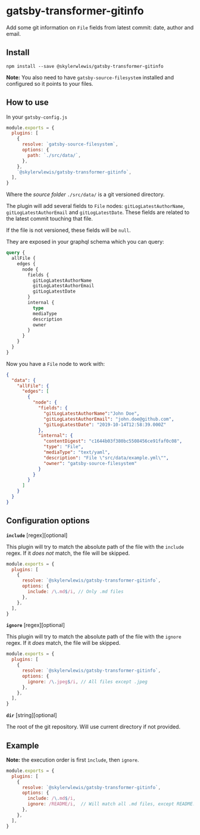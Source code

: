 # gatsby-transformer-gitinfo

Add some git information on `File` fields from latest commit: date, author and email.

## Install

`npm install --save @skylerwlewis/gatsby-transformer-gitinfo`

**Note:** You also need to have `gatsby-source-filesystem` installed and configured so it
points to your files.

## How to use

In your `gatsby-config.js`

```javascript
module.exports = {
  plugins: [
    {
      resolve: `gatsby-source-filesystem`,
      options: {
        path: `./src/data/`,
      },
    },
    `@skylerwlewis/gatsby-transformer-gitinfo`,
  ],
}
```

Where the _source folder_ `./src/data/` is a git versioned directory.

The plugin will add several fields to `File` nodes: `gitLogLatestAuthorName`, `gitLogLatestAuthorEmail` and `gitLogLatestDate`. These fields are related to the latest commit touching that file.

If the file is not versioned, these fields will be `null`.

They are exposed in your graphql schema which you can query:

```graphql
query {
  allFile {
    edges {
      node {
        fields {
          gitLogLatestAuthorName
          gitLogLatestAuthorEmail
          gitLogLatestDate
        }
        internal {
          type
          mediaType
          description
          owner
        }
      }
    }
  }
}
```

Now you have a `File` node to work with:

```json
{
  "data": {
    "allFile": {
      "edges": [
        {
          "node": {
            "fields": {
              "gitLogLatestAuthorName":"John Doe",
              "gitLogLatestAuthorEmail": "john.doe@github.com",
              "gitLogLatestDate": "2019-10-14T12:58:39.000Z"
            },
            "internal": {
              "contentDigest": "c1644b03f380bc5508456ce91faf0c08",
              "type": "File",
              "mediaType": "text/yaml",
              "description": "File \"src/data/example.yml\"",
              "owner": "gatsby-source-filesystem"
            }
          }
        }
      ]
    }
  }
}
```

## Configuration options

**`include`** [regex][optional]

This plugin will try to match the absolute path of the file with the `include` regex.
If it *does not* match, the file will be skipped.

```javascript
module.exports = {
  plugins: [
    {
      resolve: `@skylerwlewis/gatsby-transformer-gitinfo`,
      options: {
        include: /\.md$/i, // Only .md files
      },
    },
  ],
}
```


**`ignore`** [regex][optional]

This plugin will try to match the absolute path of the file with the `ignore` regex.
If it *does* match, the file will be skipped.

```javascript
module.exports = {
  plugins: [
    {
      resolve: `@skylerwlewis/gatsby-transformer-gitinfo`,
      options: {
        ignore: /\.jpeg$/i, // All files except .jpeg
      },
    },
  ],
}
```

**`dir`** [string][optional]

The root of the git repository. Will use current directory if not provided.

## Example

**Note:** the execution order is first `ìnclude`, then `ignore`.

```javascript
module.exports = {
  plugins: [
    {
      resolve: `@skylerwlewis/gatsby-transformer-gitinfo`,
      options: {
        include: /\.md$/i,
        ignore: /README/i,  // Will match all .md files, except README.md
      },
    },
  ],
}
```
